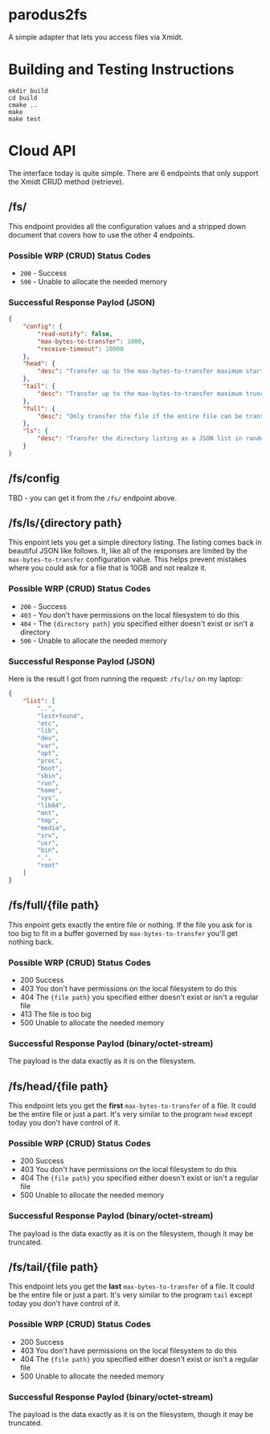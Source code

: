 # parodus2fs
A simple adapter that lets you access files via Xmidt.

# Building and Testing Instructions

```
mkdir build
cd build
cmake ..
make
make test
```

# Cloud API

The interface today is quite simple.  There are 6 endpoints that only support
the Xmidt CRUD method (retrieve).

## /fs/

This endpoint provides all the configuration values and a stripped down document
that covers how to use the other 4 endpoints.

### Possible WRP (CRUD) Status Codes
* `200` - Success
* `500` - Unable to allocate the needed memory

### Successful Response Paylod (JSON)

```JSON
{
    "config": {
        "read-notify": false,
        "max-bytes-to-transfer": 1000,
        "receive-timeout": 10000
    },
    "head": {
        "desc": "Transfer up to the max-bytes-to-transfer maximum starting with the head and truncating the tail, if needed.  A binary copy of the file is returned."
    },
    "tail": {
        "desc": "Transfer up to the max-bytes-to-transfer maximum truncating the head of the file to preserve the tail, if needed.  A binary copy of the file is returned."
    },
    "full": {
        "desc": "Only transfer the file if the entire file can be transfered without truncation.  A binary copy of the file is returned."
    },
    "ls": {
        "desc": "Transfer the directory listing as a JSON list in random order.  If the list is truncated then the \"partial\" boolean parameter (omitted unless needed) shall be set to true.  The list is returned with the name \"list\".  The max-bytes-to-transfer parameter governs the truncation size."
    }
}
```

## /fs/config

TBD - you can get it from the `/fs/` endpoint above.

## /fs/ls/{directory path}

This enpoint lets you get a simple directory listing.  The listing comes back
in beautiful JSON like follows.  It, like all of the responses are limited by
the `max-bytes-to-transfer` configuration value.  This helps prevent mistakes
where you could ask for a file that is 10GB and not realize it.

### Possible WRP (CRUD) Status Codes
* `200` - Success
* `403` - You don't have permissions on the local filesystem to do this
* `404` - The `{directory path}` you specified either doesn't exist or isn't a directory
* `500` - Unable to allocate the needed memory

### Successful Response Paylod (JSON)

Here is the result I got from running the request: `/fs/ls/` on my laptop:

```JSON
{
    "list": [
        "..",
        "lost+found",
        "etc",
        "lib",
        "dev",
        "var",
        "opt",
        "proc",
        "boot",
        "sbin",
        "run",
        "home",
        "sys",
        "lib64",
        "mnt",
        "tmp",
        "media",
        "srv",
        "usr",
        "bin",
        ".",
        "root"
    ]
}
```

## /fs/full/{file path}

This enpoint gets exactly the entire file or nothing.  If the file you ask for
is too big to fit in a buffer governed by `max-bytes-to-transfer` you'll get
nothing back.

### Possible WRP (CRUD) Status Codes
* 200 Success
* 403 You don't have permissions on the local filesystem to do this
* 404 The `{file path}` you specified either doesn't exist or isn't a regular file
* 413 The file is too big
* 500 Unable to allocate the needed memory

### Successful Response Paylod (binary/octet-stream)

The payload is the data exactly as it is on the filesystem.

## /fs/head/{file path}

This endpoint lets you get the **first** `max-bytes-to-transfer` of a file.  It could
be the entire file or just a part.  It's very similar to the program `head` except
today you don't have control of it.

### Possible WRP (CRUD) Status Codes
* 200 Success
* 403 You don't have permissions on the local filesystem to do this
* 404 The `{file path}` you specified either doesn't exist or isn't a regular file
* 500 Unable to allocate the needed memory

### Successful Response Paylod (binary/octet-stream)

The payload is the data exactly as it is on the filesystem, though it may be
truncated.

## /fs/tail/{file path}

This endpoint lets you get the **last** `max-bytes-to-transfer` of a file.  It could
be the entire file or just a part.  It's very similar to the program `tail` except
today you don't have control of it.

### Possible WRP (CRUD) Status Codes
* 200 Success
* 403 You don't have permissions on the local filesystem to do this
* 404 The `{file path}` you specified either doesn't exist or isn't a regular file
* 500 Unable to allocate the needed memory

### Successful Response Paylod (binary/octet-stream)

The payload is the data exactly as it is on the filesystem, though it may be
truncated.


